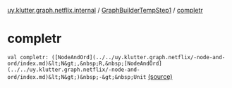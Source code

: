[uy.klutter.graph.netflix.internal](../index.md) / [GraphBuilderTempStep1](index.md) / [completr](.)


# completr
`val completr: ([NodeAndOrd](../../uy.klutter.graph.netflix/-node-and-ord/index.md)&lt;N&gt;,&nbsp;R,&nbsp;[NodeAndOrd](../../uy.klutter.graph.netflix/-node-and-ord/index.md)&lt;N&gt;)&nbsp;-&gt;&nbsp;Unit` [(source)](https://github.com/kohesive/klutter/blob/master/netflix-graph-jdk6/src/main/kotlin/uy/klutter/graph/netflix/internal/Building.kt#L87)


